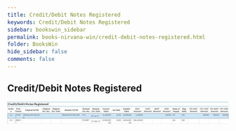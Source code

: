 ```yaml
---
title: Credit/Debit Notes Registered
keywords: Credit/Debit Notes Registered
sidebar: bookswin_sidebar
permalink: books-nirvana-win/credit-debit-notes-registered.html
folder: BooksWin
hide_sidebar: false
comments: false
---
```


## Credit/Debit Notes Registered

![](/images/gstr2-b2b-notes.jpg)

